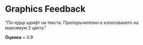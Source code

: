 
# Graphics Feedback #
"По-едър шрифт на текста.
Препоръчително е използването на максимум 3 цвята."

**Оценка** = 0.9
